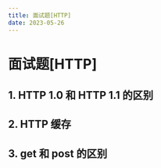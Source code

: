 ```yaml
---
title: 面试题[HTTP]
date: 2023-05-26
---
```


# 面试题[HTTP]



## 1. HTTP 1.0 和 HTTP 1.1 的区别





## 2. HTTP 缓存





## 3. get 和 post 的区别





